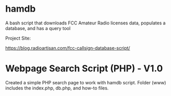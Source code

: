 # hamdb
A bash script that downloads FCC Amateur Radio licenses data, populates a database, and has a query tool

Project Site:

https://blog.radioartisan.com/fcc-callsign-database-script/

# Webpage Search Script (PHP) - V1.0
Created a simple PHP search page to work with hamdb script. Folder (www) includes the index.php, db.php, and how-to files.

